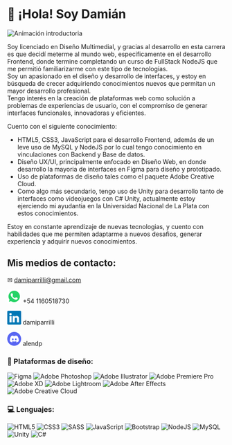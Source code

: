 # 👋 ¡Hola! Soy Damián
![Animación introductoria](https://i.postimg.cc/SsKNDKVT/animacion.gif)

Soy licenciado en Diseño Multimedial, y gracias al desarrollo en esta carrera es que decidí meterme al mundo web, especificamente en el desarrollo Frontend, donde termine completando un curso de FullStack NodeJS que me permitió familiarizarme con este tipo de tecnologías.  
Soy un apasionado en el diseño y desarrollo de interfaces, y estoy en búsqueda de crecer adquiriendo conocimientos nuevos que permitan un mayor desarrollo profesional.  
Tengo interés en la creación de plataformas web como solución a problemas de experiencias de usuario, con el compromiso de generar interfaces funcionales, innovadoras y eficientes. 

Cuento con el siguiente conocimiento:
- HTML5, CSS3, JavaScript para el desarrollo Frontend, además de un leve uso de MySQL y NodeJS por lo cual tengo conocimiento en vinculaciones con Backend y Base de datos.
- Diseño UX/UI, principalmente enfocado en Diseño Web, en donde desarrollo la mayoria de interfaces en Figma para diseño y prototipado.
- Uso de plataformas de diseño tales como el paquete Adobe Creative Cloud.
- Como algo más secundario, tengo uso de Unity para desarrollo tanto de interfaces como videojuegos con C# Unity, actualmente estoy ejerciendo mi ayudantia en la Universidad Nacional de La Plata con estos conocimientos.

Estoy en constante aprendizaje de nuevas tecnologias, y cuento con habilidades que me permiten adaptarme a nuevos desafios, generar experiencia y adquirir nuevos conocimientos.

## Mis medios de contacto:
✉ damiparrilli@gmail.com  
  
![WhatsApp](https://raw.githubusercontent.com/CLorant/readme-social-icons/1a078b4b319beaa7fbcd202fa7fc1fc5d79d94d2/small/filled/whatsapp.svg) +54 1160518730  
  
![LinkedIn](https://raw.githubusercontent.com/CLorant/readme-social-icons/1a078b4b319beaa7fbcd202fa7fc1fc5d79d94d2/small/filled/linkedin.svg) damiparrilli  
  
![Discord](https://raw.githubusercontent.com/CLorant/readme-social-icons/1a078b4b319beaa7fbcd202fa7fc1fc5d79d94d2/small/filled/discord.svg) alendp




### 🎨 Plataformas de diseño:
![Figma](https://img.shields.io/badge/figma-%23F24E1E.svg?style=for-the-badge&logo=figma&logoColor=white) ![Adobe Photoshop](https://img.shields.io/badge/adobe%20photoshop-%2331A8FF.svg?style=for-the-badge&logo=adobe%20photoshop&logoColor=white) ![Adobe Illustrator](https://img.shields.io/badge/adobe%20illustrator-%23FF9A00.svg?style=for-the-badge&logo=adobe%20illustrator&logoColor=white) ![Adobe Premiere Pro](https://img.shields.io/badge/Adobe%20Premiere%20Pro-9999FF.svg?style=for-the-badge&logo=Adobe%20Premiere%20Pro&logoColor=white) ![Adobe XD](https://img.shields.io/badge/Adobe%20XD-470137?style=for-the-badge&logo=Adobe%20XD&logoColor=#FF61F6) ![Adobe Lightroom](https://img.shields.io/badge/Adobe%20Lightroom-31A8FF.svg?style=for-the-badge&logo=Adobe%20Lightroom&logoColor=white) ![Adobe After Effects](https://img.shields.io/badge/Adobe%20After%20Effects-9999FF.svg?style=for-the-badge&logo=Adobe%20After%20Effects&logoColor=white) ![Adobe Creative Cloud](https://img.shields.io/badge/Adobe%20Creative%20Cloud-DA1F26.svg?style=for-the-badge&logo=Adobe%20Creative%20Cloud&logoColor=white) 

### 💻 Lenguajes:
![HTML5](https://img.shields.io/badge/html5-%23E34F26.svg?style=for-the-badge&logo=html5&logoColor=white) ![CSS3](https://img.shields.io/badge/css3-%231572B6.svg?style=for-the-badge&logo=css3&logoColor=white) ![SASS](https://img.shields.io/badge/SASS-hotpink.svg?style=for-the-badge&logo=SASS&logoColor=white) ![JavaScript](https://img.shields.io/badge/javascript-%23323330.svg?style=for-the-badge&logo=javascript&logoColor=%23F7DF1E) ![Bootstrap](https://img.shields.io/badge/bootstrap-%238511FA.svg?style=for-the-badge&logo=bootstrap&logoColor=white)  ![NodeJS](https://img.shields.io/badge/node.js-6DA55F?style=for-the-badge&logo=node.js&logoColor=white) ![MySQL](https://img.shields.io/badge/mysql-4479A1.svg?style=for-the-badge&logo=mysql&logoColor=white) ![Unity](https://camo.githubusercontent.com/a49c9533865c91d77221e9a362af1f126589d4ba405afd0126d8e6a6810eb98a/68747470733a2f2f696d672e736869656c64732e696f2f62616467652f556e6974792d2532333230323332612e7376673f7374796c653d666f722d7468652d6261646765266c6f676f3d756e697479266c6f676f436f6c6f723d7768697465) ![C#](https://img.shields.io/badge/c%23-%23239120.svg?style=for-the-badge&logo=csharp&logoColor=white)


<!-- Proudly created with GPRM ( https://gprm.itsvg.in ) -->
<!-- Proudly created with GPRM ( https://gprm.itsvg.in ) -->
<!---
damiparrilli/damiparrilli is a ✨ special ✨ repository because its `README.md` (this file) appears on your GitHub profile.
You can click the Preview link to take a look at your changes.
--->
